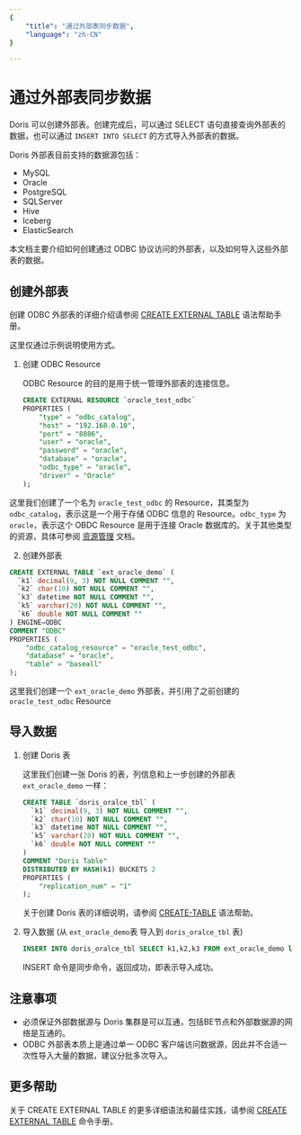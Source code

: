 ```yaml
---
{
    "title": "通过外部表同步数据",
    "language": "zh-CN"
}

---
```


# 通过外部表同步数据

Doris 可以创建外部表。创建完成后，可以通过 SELECT 语句直接查询外部表的数据，也可以通过 `INSERT INTO SELECT` 的方式导入外部表的数据。

Doris 外部表目前支持的数据源包括：

- MySQL
- Oracle
- PostgreSQL
- SQLServer
- Hive 
- Iceberg
- ElasticSearch

本文档主要介绍如何创建通过 ODBC 协议访问的外部表，以及如何导入这些外部表的数据。

## 创建外部表

创建 ODBC 外部表的详细介绍请参阅 [CREATE EXTERNAL TABLE](../../../sql-manual/sql-reference/Data-Definition-Statements/Create/CREATE-EXTERNAL-TABLE.md) 语法帮助手册。

这里仅通过示例说明使用方式。

1. 创建 ODBC Resource

   ODBC Resource 的目的是用于统一管理外部表的连接信息。

   ```sql
   CREATE EXTERNAL RESOURCE `oracle_test_odbc`
   PROPERTIES (
       "type" = "odbc_catalog",
       "host" = "192.168.0.10",
       "port" = "8086",
       "user" = "oracle",
       "password" = "oracle",
       "database" = "oracle",
       "odbc_type" = "oracle",
       "driver" = "Oracle"
   );
   ```

这里我们创建了一个名为 `oracle_test_odbc` 的 Resource，其类型为 `odbc_catalog`，表示这是一个用于存储 ODBC 信息的 Resource。`odbc_type` 为 `oracle`，表示这个 OBDC Resource 是用于连接 Oracle 数据库的。关于其他类型的资源，具体可参阅 [资源管理](../../../advanced/resource.md) 文档。

2. 创建外部表

```sql
CREATE EXTERNAL TABLE `ext_oracle_demo` (
  `k1` decimal(9, 3) NOT NULL COMMENT "",
  `k2` char(10) NOT NULL COMMENT "",
  `k3` datetime NOT NULL COMMENT "",
  `k5` varchar(20) NOT NULL COMMENT "",
  `k6` double NOT NULL COMMENT ""
) ENGINE=ODBC
COMMENT "ODBC"
PROPERTIES (
    "odbc_catalog_resource" = "oracle_test_odbc",
    "database" = "oracle",
    "table" = "baseall"
);
```

这里我们创建一个 `ext_oracle_demo` 外部表，并引用了之前创建的 `oracle_test_odbc` Resource

## 导入数据

1. 创建 Doris 表

   这里我们创建一张 Doris 的表，列信息和上一步创建的外部表 `ext_oracle_demo` 一样：

   ```sql
   CREATE TABLE `doris_oralce_tbl` (
     `k1` decimal(9, 3) NOT NULL COMMENT "",
     `k2` char(10) NOT NULL COMMENT "",
     `k3` datetime NOT NULL COMMENT "",
     `k5` varchar(20) NOT NULL COMMENT "",
     `k6` double NOT NULL COMMENT ""
   )
   COMMENT "Doris Table"
   DISTRIBUTED BY HASH(k1) BUCKETS 2
   PROPERTIES (
       "replication_num" = "1"
   );
   ```

   关于创建 Doris 表的详细说明，请参阅 [CREATE-TABLE](../../../sql-manual/sql-reference/Data-Definition-Statements/Create/CREATE-TABLE.md) 语法帮助。

2. 导入数据 (从 `ext_oracle_demo`表 导入到 `doris_oralce_tbl` 表)

   

   ```sql
   INSERT INTO doris_oralce_tbl SELECT k1,k2,k3 FROM ext_oracle_demo limit 100;
   ```

   INSERT 命令是同步命令，返回成功，即表示导入成功。

## 注意事项

- 必须保证外部数据源与 Doris 集群是可以互通，包括BE节点和外部数据源的网络是互通的。
- ODBC 外部表本质上是通过单一 ODBC 客户端访问数据源，因此并不合适一次性导入大量的数据，建议分批多次导入。

## 更多帮助

关于 CREATE EXTERNAL TABLE 的更多详细语法和最佳实践，请参阅 [CREATE EXTERNAL TABLE](../../../sql-manual/sql-reference/Data-Definition-Statements/Create/CREATE-EXTERNAL-TABLE.md) 命令手册。
